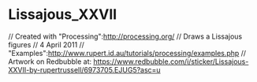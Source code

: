 # Lissajous_XXVII

// Created with "Processing":http://processing.org/
// Draws a Lissajous figures
// 4 April 2011
// "Examples":http://www.rupert.id.au/tutorials/processing/examples.php
// Artwork on Redbubble at:   https://www.redbubble.com/i/sticker/Lissajous-XXVII-by-rupertrussell/6973705.EJUG5?asc=u
